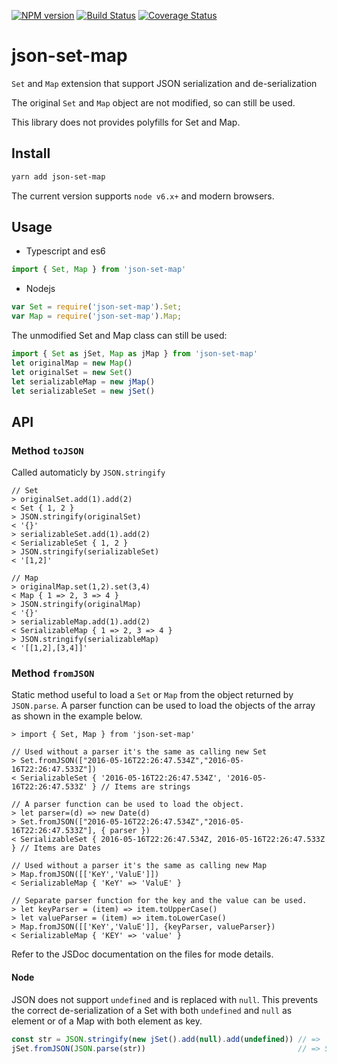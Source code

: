 [![NPM version](https://img.shields.io/npm/v/json-set-map.svg?style=flat)](https://www.npmjs.com/package/json-set-map)
[![Build Status](https://travis-ci.org/CaselIT/json-set-map.svg?branch=master)](https://travis-ci.org/CaselIT/json-set-map)
[![Coverage Status](https://coveralls.io/repos/github/CaselIT/json-set-map/badge.svg?branch=master)](https://coveralls.io/github/CaselIT/json-set-map?branch=master)
# json-set-map
`Set` and `Map` extension that support JSON serialization and de-serialization

The original `Set` and `Map` object are not modified, so can still be used.

This library does not provides polyfills for Set and Map.

## Install
```sh
yarn add json-set-map
```
The current version supports `node v6.x+` and modern browsers.

## Usage
* Typescript and es6

```ts
import { Set, Map } from 'json-set-map'
```
* Nodejs

```js
var Set = require('json-set-map').Set;
var Map = require('json-set-map').Map;
```
The unmodified Set and Map class can still be used:

```ts
import { Set as jSet, Map as jMap } from 'json-set-map'
let originalMap = new Map()
let originalSet = new Set()
let serializableMap = new jMap()
let serializableSet = new jSet()
```

## API

### Method `toJSON`

Called automaticly by `JSON.stringify`
```
// Set
> originalSet.add(1).add(2)
< Set { 1, 2 }
> JSON.stringify(originalSet)
< '{}'
> serializableSet.add(1).add(2)
< SerializableSet { 1, 2 }
> JSON.stringify(serializableSet)
< '[1,2]'

// Map
> originalMap.set(1,2).set(3,4)
< Map { 1 => 2, 3 => 4 }
> JSON.stringify(originalMap)
< '{}'
> serializableMap.add(1).add(2)
< SerializableMap { 1 => 2, 3 => 4 }
> JSON.stringify(serializableMap)
< '[[1,2],[3,4]]'
```

### Method `fromJSON`
Static method useful to load a `Set` or `Map` from the object returned by `JSON.parse`. A parser function can be used to load the objects of the array as shown in the example below. 
```
> import { Set, Map } from 'json-set-map'

// Used without a parser it's the same as calling new Set
> Set.fromJSON(["2016-05-16T22:26:47.534Z","2016-05-16T22:26:47.533Z"])
< SerializableSet { '2016-05-16T22:26:47.534Z', '2016-05-16T22:26:47.533Z' } // Items are strings

// A parser function can be used to load the object.
> let parser=(d) => new Date(d)
> Set.fromJSON(["2016-05-16T22:26:47.534Z","2016-05-16T22:26:47.533Z"], { parser })
< SerializableSet { 2016-05-16T22:26:47.534Z, 2016-05-16T22:26:47.533Z } // Items are Dates

// Used without a parser it's the same as calling new Map 
> Map.fromJSON([['KeY','ValuE']])
< SerializableMap { 'KeY' => 'ValuE' }

// Separate parser function for the key and the value can be used.
> let keyParser = (item) => item.toUpperCase()
> let valueParser = (item) => item.toLowerCase()
> Map.fromJSON([['KeY','ValuE']], {keyParser, valueParser})
< SerializableMap { 'KEY' => 'value' }
```

Refer to the JSDoc documentation on the files for mode details.

#### Node
JSON does not support `undefined` and is replaced with `null`. This prevents the correct de-serialization of a Set with both `undefined` and `null` as element or of a Map with both element as key. 

```ts
const str = JSON.stringify(new jSet().add(null).add(undefined)) // => '[null,null]'
jSet.fromJSON(JSON.parse(str))                                  // => SerializableSet { null }
```
